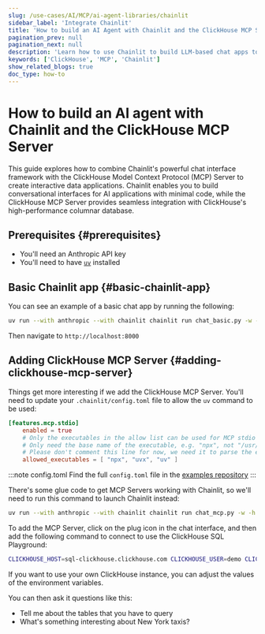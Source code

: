 ```yaml
---
slug: /use-cases/AI/MCP/ai-agent-libraries/chainlit
sidebar_label: 'Integrate Chainlit'
title: 'How to build an AI Agent with Chainlit and the ClickHouse MCP Server'
pagination_prev: null
pagination_next: null
description: 'Learn how to use Chainlit to build LLM-based chat apps together with the ClickHouse MCP Server'
keywords: ['ClickHouse', 'MCP', 'Chainlit']
show_related_blogs: true
doc_type: how-to
---
```


# How to build an AI agent with Chainlit and the ClickHouse MCP Server

This guide explores how to combine Chainlit's powerful chat interface framework 
with the ClickHouse Model Context Protocol (MCP) Server to create interactive data
applications. Chainlit enables you to build conversational interfaces for AI 
applications with minimal code, while the ClickHouse MCP Server provides seamless
integration with ClickHouse's high-performance columnar database.

## Prerequisites {#prerequisites}
- You'll need an Anthropic API key
- You'll need to have [`uv`](https://docs.astral.sh/uv/getting-started/installation/) installed

## Basic Chainlit app {#basic-chainlit-app}

You can see an example of a basic chat app by running the following:

```sh
uv run --with anthropic --with chainlit chainlit run chat_basic.py -w -h
```

Then navigate to `http://localhost:8000`

## Adding ClickHouse MCP Server {#adding-clickhouse-mcp-server}

Things get more interesting if we add the ClickHouse MCP Server.
You'll need to update your `.chainlit/config.toml` file to allow the `uv` command
to be used:

```toml
[features.mcp.stdio]
    enabled = true
    # Only the executables in the allow list can be used for MCP stdio server.
    # Only need the base name of the executable, e.g. "npx", not "/usr/bin/npx".
    # Please don't comment this line for now, we need it to parse the executable name.
    allowed_executables = [ "npx", "uvx", "uv" ]
```

:::note config.toml
Find the full `config.toml` file in the [examples repository](https://github.com/ClickHouse/examples/blob/main/ai/mcp/chainlit/.chainlit/config.toml)
:::

There's some glue code to get MCP Servers working with Chainlit, so we'll need to
run this command to launch Chainlit instead:

```sh
uv run --with anthropic --with chainlit chainlit run chat_mcp.py -w -h
```

To add the MCP Server, click on the plug icon in the chat interface, and then 
add the following command to connect to use the ClickHouse SQL Playground:

```sh
CLICKHOUSE_HOST=sql-clickhouse.clickhouse.com CLICKHOUSE_USER=demo CLICKHOUSE_PASSWORD= CLICKHOUSE_SECURE=true uv run --with mcp-clickhouse --python 3.13 mcp-clickhouse
```

If you want to use your own ClickHouse instance, you can adjust the values of 
the environment variables.

You can then ask it questions like this:

* Tell me about the tables that you have to query
* What's something interesting about New York taxis?
